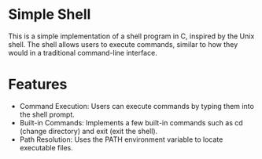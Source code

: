 # Simple Shell
This is a simple implementation of a shell program in C, inspired by the Unix shell. The shell allows users to execute commands, similar to how they would in a traditional command-line interface.

# Features
- Command Execution: Users can execute commands by typing them into the shell prompt.
- Built-in Commands: Implements a few built-in commands such as cd (change directory) and exit (exit the shell).
- Path Resolution: Uses the PATH environment variable to locate executable files.
